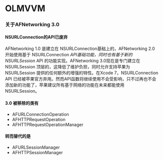 # OLMVVM
### 关于AFNetworking 3.0
#### NSURLConnection的API已废弃
AFNetworking 1.0 是建立在 NSURLConnection基础上的，AFNetworking 2.0 开始使用基于 NSURLConnection *API基础功能，同时也有基于新的NSURLSession* API 的功能实现。AFNetworking 3.0现在是专门建立在 NSURLSession 顶层的，这降低了维护负担，同时允许支持苹果为 NSURLSession 提供的任何额外的增强的特性。在Xcode 7，NSURLConnection API 已经被苹果官方弃用。然而API函数将继续使用不会受影响，只不过再也不会添加新的功能了，苹果建议所有基于网络的功能在未来都能使用 NSURLSession。

#### 3.0 被移除的类有
* AFURLConnectionOperation 
* AFHTTPRequestOperation 
* AFHTTPRequestOperationManager

#### 转而替代的是
* AFURLSessionManager 
* AFHTTPSessionManager

